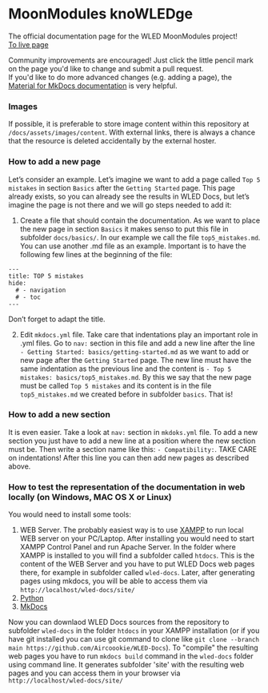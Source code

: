 # MoonModules knoWLEDge

The official documentation page for the WLED MoonModules project!  
[To live page](https://mm.kno.wled.ge)
  
Community improvements are encouraged! Just click the little pencil mark on the page you'd like to change and submit a pull request.  
If you'd like to do more advanced changes (e.g. adding a page), the [Material for MkDocs documentation](https://squidfunk.github.io/mkdocs-material/getting-started/) is very helpful.

### Images

If possible, it is preferable to store image content within this repository at `/docs/assets/images/content`. With external links, there is always a chance that the resource is deleted accidentally by the external hoster.

### How to add a new page

Let’s consider an example. Let’s imagine we want to add a page called `Top 5 mistakes` in section `Basics` after the `Getting Started` page. This page already exists, so you can already see the results in WLED Docs, but let’s imagine the page is not there and we will go steps needed to add it:

1)	Create a file that should contain the documentation. As we want to place the new page in section `Basics` it makes senso to put this file in subfolder `docs/basics/`. In our example we call the file `top5_mistakes.md`. You can use another .md file as an example. Important is to have the following few lines at the beginning of the file:
```
---
title: TOP 5 mistakes
hide:
  # - navigation
  # - toc
---
```
Don’t forget to adapt the title.

2)	Edit `mkdocs.yml` file. Take care that indentations play an important role in .yml files. Go to `nav:` section in this file and add a new line after the line `- Getting Started: basics/getting-started.md` as we want to add or new page after the `Getting Started` page. The new line must have the same indentation as the previous line and the content is `- Top 5 mistakes: basics/top5_mistakes.md`. By this we say that the new page must be called `Top 5 mistakes` and its content is in the file `top5_mistakes.md` we created before in subfolder `basics`.
That is!

### How to add a new section

It is even easier. Take a look at `nav:` section in `mkdoks.yml` file. To add a new section you just have to add a new line at a position where the new section must be. Then write a section name like this: `- Compatibility:`. TAKE CARE on indentations! After this line you can then add new pages as described above.

### How to test the representation of the documentation in web locally (on Windows, MAC OS X or Linux)

You would need to install some tools:

1) WEB Server. The probably easiest way is to use [XAMPP](https://www.apachefriends.org/index.html) to run local WEB server on your PC/Laptop. After installing you would need to start XAMPP Control Panel and run Apache Server. In the folder where XAMPP is installed to you will find a subfolder called `htdocs`. This is the content of the WEB Server and you have to put WLED Docs web pages there, for example in subfolder called `wled-docs`. Later, after generating pages using mkdocs, you will be able to access them via `http://localhost/wled-docs/site/`
2) [Python](https://www.python.org/)
3) [MkDocs](https://www.mkdocs.org/user-guide/installation/#mkdocs-installation)

Now you can downlaod WLED Docs sources from the repository to subfolder `wled-docs` in the folder `htdocs` in your XAMPP installation (or if you have git installed you can use git command to clone like `git clone --branch main https://github.com/Aircoookie/WLED-Docs`). To "compile" the resulting web pages you have to run `mkdocs build` command in the `wled-docs` folder using command line. It generates subfolder 'site' with the resulting web pages and you can access them in your browser via `http://localhost/wled-docs/site/`
